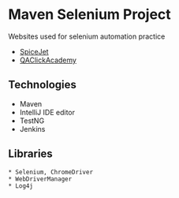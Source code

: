 # Maven Selenium Project

Websites used for selenium automation practice

* [SpiceJet](https://www.spicejet.com/ "SpiceJet Travel website")
* [QAClickAcademy](http://www.qaclickacademy.com/ "QA Click Academy website")

## Technologies

* Maven
* IntelliJ IDE editor
* TestNG
* Jenkins

## Libraries

```
* Selenium, ChromeDriver
* WebDriverManager
* Log4j
```